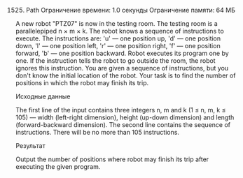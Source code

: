 1525. Path
Ограничение времени: 1.0 секунды
Ограничение памяти: 64 МБ

A new robot "PTZ07" is now in the testing room. The testing room is a parallelepiped n × m × k. The robot knows a sequence of instructions to execute. The instructions are: 'u' — one position up, 'd' — one position down, 'l' — one position left, 'r' — one position right, 'f' — one position forward, 'b' — one position backward. Robot executes its program one by one. If the instruction tells the robot to go outside the room, the robot ignores this instruction.
You are given a sequence of instructions, but you don't know the initial location of the robot. Your task is to find the number of positions in which the robot may finish its trip.

Исходные данные

The first line of the input contains three integers n, m and k (1 ≤ n, m, k ≤ 105) — width (left-right dimension), height (up-down dimension) and length (forward-backward dimension). The second line contains the sequence of instructions. There will be no more than 105 instructions.

Результат

Output the number of positions where robot may finish its trip after executing the given program.
